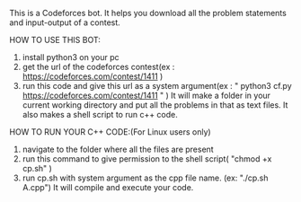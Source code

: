 This is a Codeforces bot.
It helps you download all the problem statements and input-output of a contest.

HOW TO USE THIS BOT:
1. install python3 on your pc
2. get the url of the codeforces contest(ex : https://codeforces.com/contest/1411 )
3. run this code and give this url as a system argument(ex : " python3 cf.py https://codeforces.com/contest/1411 " )
It will make a folder in your current working directory and put all the problems in that as text files.
It also makes a shell script to run c++ code.

HOW TO RUN YOUR C++ CODE:(For Linux users only)
1. navigate to the folder where all the files are present
2. run this command to give permission to the shell script( "chmod +x cp.sh" )
3. run cp.sh with system argument as the cpp file name. (ex: "./cp.sh A.cpp")
It will compile and execute your code.
